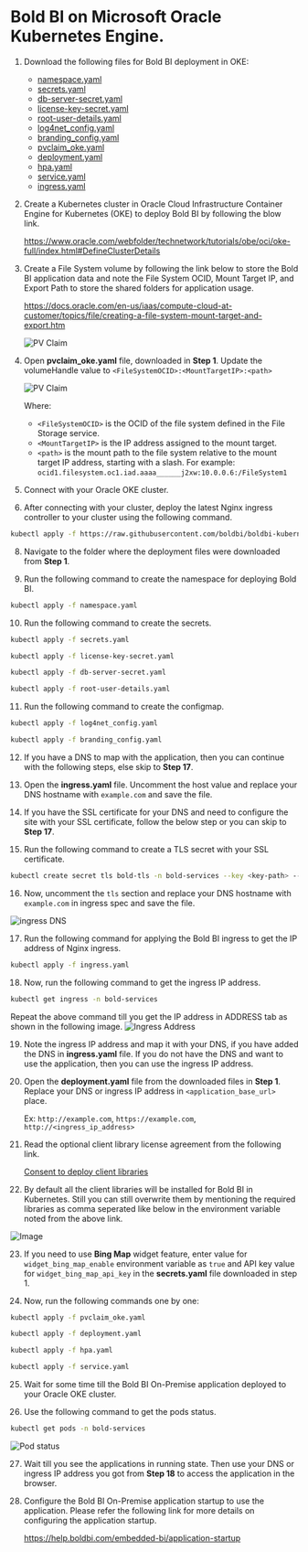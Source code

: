 # Bold BI on Microsoft Oracle Kubernetes Engine.

1. Download the following files for Bold BI deployment in OKE:

    * [namespace.yaml](https://raw.githubusercontent.com/boldbi/boldbi-kubernetes/v13.2.5/deploy/namespace.yaml)
    * [secrets.yaml](https://raw.githubusercontent.com/boldbi/boldbi-kubernetes/v13.2.5/deploy/secrets.yaml)
    * [db-server-secret.yaml](https://raw.githubusercontent.com/boldbi/boldbi-kubernetes/v13.2.5/deploy/db-server-secret.yaml)
    * [license-key-secret.yaml](https://raw.githubusercontent.com/boldbi/boldbi-kubernetes/v13.2.5/deploy/license-key-secret.yaml)
    * [root-user-details.yaml](https://raw.githubusercontent.com/boldbi/boldbi-kubernetes/v13.2.5/deploy/root-user-details.yaml)
    * [log4net_config.yaml](https://raw.githubusercontent.com/boldbi/boldbi-kubernetes/v13.2.5/deploy/log4net_config.yaml)
    * [branding_config.yaml](https://raw.githubusercontent.com/boldbi/boldbi-kubernetes/v13.2.5/deploy/branding_config.yaml)
    * [pvclaim_oke.yaml](https://raw.githubusercontent.com/boldbi/boldbi-kubernetes/v13.2.5/deploy/pvclaim_oke.yaml)
    * [deployment.yaml](https://raw.githubusercontent.com/boldbi/boldbi-kubernetes/v13.2.5/deploy/deployment.yaml)
    * [hpa.yaml](https://raw.githubusercontent.com/boldbi/boldbi-kubernetes/v13.2.5/deploy/hpa.yaml)
    * [service.yaml](https://raw.githubusercontent.com/boldbi/boldbi-kubernetes/v13.2.5/deploy/service.yaml)
    * [ingress.yaml](https://raw.githubusercontent.com/boldbi/boldbi-kubernetes/v13.2.5/deploy/ingress.yaml)

2. Create a Kubernetes cluster in Oracle Cloud Infrastructure Container Engine for Kubernetes (OKE) to deploy Bold BI by following the blow link.

   https://www.oracle.com/webfolder/technetwork/tutorials/obe/oci/oke-full/index.html#DefineClusterDetails

4. Create a File System volume by following the link below to store the Bold BI application data and note the File System OCID, Mount Target IP, and Export Path to store the shared folders for application usage.

    https://docs.oracle.com/en-us/iaas/compute-cloud-at-customer/topics/file/creating-a-file-system-mount-target-and-export.htm

    ![PV Claim](images/oke_filesystem.png)


6. Open **pvclaim_oke.yaml** file, downloaded in **Step 1**. Update the volumeHandle value to `<FileSystemOCID>:<MountTargetIP>:<path>`

    ![PV Claim](images/oke_pvclaim.png)

    Where:
    - `<FileSystemOCID>` is the OCID of the file system defined in the File Storage service.
    - `<MountTargetIP>` is the IP address assigned to the mount target.
    - `<path>` is the mount path to the file system relative to the mount target IP address, starting with a slash. For example: `ocid1.filesystem.oc1.iad.aaaa______j2xw:10.0.0.6:/FileSystem1`

6. Connect with your Oracle OKE  cluster.

7. After connecting with your cluster, deploy the latest Nginx ingress controller to your cluster using the following command.

```sh
kubectl apply -f https://raw.githubusercontent.com/boldbi/boldbi-kubernetes/main/deploy/nignx-deploy.yaml
```

8. Navigate to the folder where the deployment files were downloaded from **Step 1**.

9. Run the following command to create the namespace for deploying Bold BI.

```sh
kubectl apply -f namespace.yaml
```

10. Run the following command to create the secrets.

```sh
kubectl apply -f secrets.yaml

kubectl apply -f license-key-secret.yaml

kubectl apply -f db-server-secret.yaml

kubectl apply -f root-user-details.yaml
```

11. Run the following command to create the configmap.

```sh
kubectl apply -f log4net_config.yaml

kubectl apply -f branding_config.yaml
```

12. If you have a DNS to map with the application, then you can continue with the following steps, else skip to **Step 17**. 

13. Open the **ingress.yaml** file. Uncomment the host value and replace your DNS hostname with `example.com` and save the file.

14. If you have the SSL certificate for your DNS and need to configure the site with your SSL certificate, follow the below step or you can skip to **Step 17**.

15. Run the following command to create a TLS secret with your SSL certificate.

```sh
kubectl create secret tls bold-tls -n bold-services --key <key-path> --cert <certificate-path>
```

16. Now, uncomment the `tls` section and replace your DNS hostname with `example.com` in ingress spec and save the file.

![ingress DNS](images/ingress_yaml.png)

17. Run the following command for applying the Bold BI ingress to get the IP address of Nginx ingress.

```sh
kubectl apply -f ingress.yaml
```

18. Now, run the following command to get the ingress IP address.

```sh
kubectl get ingress -n bold-services
```
Repeat the above command till you get the IP address in ADDRESS tab as shown in the following image.
![Ingress Address](images/ingress_address.png) 

19. Note the ingress IP address and map it with your DNS, if you have added the DNS in **ingress.yaml** file. If you do not have the DNS and want to use the application, then you can use the ingress IP address.

20. Open the **deployment.yaml** file from the downloaded files in **Step 1**. Replace your DNS or ingress IP address in `<application_base_url>` place.
    
    Ex:  `http://example.com`, `https://example.com`, `http://<ingress_ip_address>`

21. Read the optional client library license agreement from the following link.

    [Consent to deploy client libraries](../docs/consent-to-deploy-client-libraries.md)

22. By default all the client libraries will be installed for Bold BI in Kubernetes. Still you can still overwrite them by mentioning the required libraries as comma seperated like below in the environment variable noted from the above link.

<img src="images/deployment_yaml.png" alt="Image" style="display: block; margin: 0 auto" />

23. If you need to use **Bing Map** widget feature, enter value for `widget_bing_map_enable` environment variable as `true` and API key value for `widget_bing_map_api_key` in the **secrets.yaml** file downloaded in step 1.


24. Now, run the following commands one by one:

```sh
kubectl apply -f pvclaim_oke.yaml
```

```sh
kubectl apply -f deployment.yaml
```

```sh
kubectl apply -f hpa.yaml
```

```sh
kubectl apply -f service.yaml
```

25. Wait for some time till the Bold BI On-Premise application deployed to your Oracle OKE  cluster.

26. Use the following command to get the pods status.

```sh
kubectl get pods -n bold-services
```
![Pod status](images/pod_status.png) 

27. Wait till you see the applications in running state. Then use your DNS or ingress IP address you got from **Step 18** to access the application in the browser.

28.	Configure the Bold BI On-Premise application startup to use the application. Please refer the following link for more details on configuring the application startup.
    
    https://help.boldbi.com/embedded-bi/application-startup
